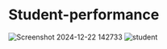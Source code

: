 # Student-performance
![Screenshot 2024-12-22 142733](https://github.com/user-attachments/assets/4e220a6c-3ecb-47ca-aece-6d5c07c8e86f)
![student](https://github.com/user-attachments/assets/d1bd1792-87c1-4612-b938-09b0a860fff6)
